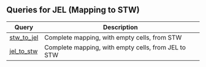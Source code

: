 ## Queries for JEL (Mapping to STW)

Query | Description
------|------------
[stw_to_jel](http://zbw.eu/beta/sparql-lab/?endpoint=http://172.16.10.102:3030/ebds/query&queryRef=https://api.github.com/repos/zbw/sparql-queries/contents/jel/stw_to_jel.rq) | Complete mapping, with empty cells, from STW
[jel_to_stw](http://zbw.eu/beta/sparql-lab/?endpoint=http://172.16.10.102:3030/ebds/query&queryRef=https://api.github.com/repos/zbw/sparql-queries/contents/jel/jel_to_stw.rq) | Complete mapping, with empty cells, from JEL to STW

